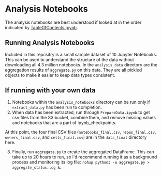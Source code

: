 # Analysis Notebooks

The analysis notebooks are best understood if looked at in the order indicated by [TableOfContents.ipynb](TableOfContents.ipynb).

## Running Analysis Notebooks

Included in this repositry is a small sample dataset of 10 Jupyter Notebooks. This can be used to understand the structure of the data without downloading all 4.3 million notebooks. In the `analysis_data` directory are the aggregation results of `aggregate.py` on this data. They are all pickled objects to make it easier to keep data types consistent.

## If running with your own data

1. Notebooks within the `analysis_notebooks` directory can be run only if `extract_data.py` has been run to completion. 
2. When data has been extracted, run through `PrepareData.ipynb` to get csv files from the S3 bucket, combine them, and remove missing values and notebooks that are a part of ipynb_checkpoints.

At this point, the four final CSV files (`notebooks_final.csv`, `repos_final.csv`, `owners_final.csv`, and `cells_final.csv`) are in the `data_final` directory here. 

3. Finally, run `aggregate.py` to create the aggregated DataFrame. This can take up to 20 hours to run, so I'd recommend running it as a background process and monitoring its log file: `nohup python3 -u aggregate.py > aggregate_status.log &`.

